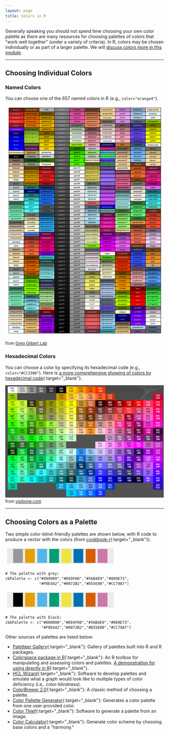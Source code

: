 ```yaml
---
layout: page
title: Colors in R
---
```


Generally speaking you should not spend time choosing your own color palette as there are many resources for choosing palettes of colors that "work well together" (under a variety of criteria). In R, colors may be chosen individually or as part of a larger palette. We will [discuss colors more in this module](../modules/Themes.html).

----

## Choosing Individual Colors
### Named Colors
You can choose one of the 657 named colors in R (e.g., `color="orange4"`).

![R Named Colors](../img/colorbynames.png)

<font size="2">from <a href="https://greggilbertlab.sites.ucsc.edu/teaching/rtransition/" target="_blank">Greg Gilbert Lab</a></font>

### Hexadecimal Colors
You can choose a color by specifying its hexadecimal code (e.g., `color="#CC3300"`). Here is [a more comprehensive showing of colors by hexadecimal code](https://www.pagetutor.com/hosted_sample1/bgcolors1536.html){:target="_blank"}.

![R Named Colors](../img/colorbyhex.png)
<font size="2">from <a href="http://www.visibone.com/" target="_blank">visibone.com</a></font>

----

## Choosing Colors as a Palette

Two simple color-blind-friendly palettes are shown below, with R code to produce a vector with the colors (from [cookbook-r](http://www.cookbook-r.com/Graphs/Colors_(ggplot2)/){:target="_blank"}).

![cbPalette](../img/cbPalette.png)

```
# The palette with grey:
cbPalette <- c("#999999","#E69F00","#56B4E9","#009E73",
               "#F0E442","#0072B2","#D55E00","#CC79A7")
```

![cbbPalette](../img/cbbPalette.png)

```
# The palette with black:
cbbPalette <- c("#000000","#E69F00","#56B4E9","#009E73",
                "#F0E442","#0072B2","#D55E00","#CC79A7")
```

Other sources of palettes are listed below:

* [Paletteer Gallery](https://github.com/PMassicotte/paletteer_gallery){:target="_blank"}: Gallery of palettes built into R and R packages.
* [Colorspace package in R](http://colorspace.r-forge.r-project.org/){:target="_blank"}: An R toolbox for manipulating and assessing colors and palettes. [A demonstration for using directly in R](https://cran.r-project.org/web/packages/colorspace/vignettes/colorspace.html){:target="_blank"}.
* [HCL Wizard](http://hclwizard.org/){:target="_blank"}: Software to develop palettes and emulate what a graph would look like to multiple types of color deficiency (i.e,. color-blindness).
* [ColorBrewer 2.0](https://colorbrewer2.org/){:target="_blank"}: A classic method of choosing a palette.
* [Color Pallette Generator](https://mycolor.space/?hex=%23C25EB0&sub=1){:target="_blank"}: Generates a color palette from one user-provided color.
* [Color Thief](https://lokeshdhakar.com/projects/color-thief/){:target="_blank"}: Software to generate a palette from an image.
* [Color Calculator](https://www.sessions.edu/color-calculator/){:target="_blank"}: Generate color scheme by choosing base colors and a "harmony."
